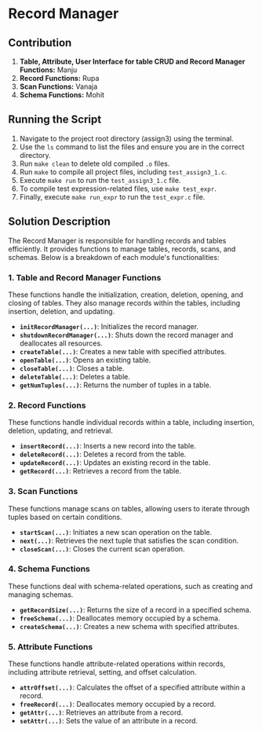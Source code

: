# Record Manager

## Contribution
1. **Table, Attribute, User Interface for table CRUD and Record Manager Functions:** Manju
2. **Record Functions:** Rupa
3. **Scan Functions:** Vanaja
4. **Schema Functions:** Mohit

## Running the Script

1. Navigate to the project root directory (assign3) using the terminal.
2. Use the `ls` command to list the files and ensure you are in the correct directory.
3. Run `make clean` to delete old compiled `.o` files.
4. Run `make` to compile all project files, including `test_assign3_1.c`.
5. Execute `make run` to run the `test_assign3_1.c` file.
6. To compile test expression-related files, use `make test_expr`.
7. Finally, execute `make run_expr` to run the `test_expr.c` file.

## Solution Description

The Record Manager is responsible for handling records and tables efficiently. It provides functions to manage tables, records, scans, and schemas. Below is a breakdown of each module's functionalities:

### 1. Table and Record Manager Functions

These functions handle the initialization, creation, deletion, opening, and closing of tables. They also manage records within the tables, including insertion, deletion, and updating.

- **`initRecordManager(...)`**: Initializes the record manager.
- **`shutdownRecordManager(...)`**: Shuts down the record manager and deallocates all resources.
- **`createTable(...)`**: Creates a new table with specified attributes.
- **`openTable(...)`**: Opens an existing table.
- **`closeTable(...)`**: Closes a table.
- **`deleteTable(...)`**: Deletes a table.
- **`getNumTuples(...)`**: Returns the number of tuples in a table.

### 2. Record Functions

These functions handle individual records within a table, including insertion, deletion, updating, and retrieval.

- **`insertRecord(...)`**: Inserts a new record into the table.
- **`deleteRecord(...)`**: Deletes a record from the table.
- **`updateRecord(...)`**: Updates an existing record in the table.
- **`getRecord(...)`**: Retrieves a record from the table.

### 3. Scan Functions

These functions manage scans on tables, allowing users to iterate through tuples based on certain conditions.

- **`startScan(...)`**: Initiates a new scan operation on the table.
- **`next(...)`**: Retrieves the next tuple that satisfies the scan condition.
- **`closeScan(...)`**: Closes the current scan operation.

### 4. Schema Functions

These functions deal with schema-related operations, such as creating and managing schemas.

- **`getRecordSize(...)`**: Returns the size of a record in a specified schema.
- **`freeSchema(...)`**: Deallocates memory occupied by a schema.
- **`createSchema(...)`**: Creates a new schema with specified attributes.

### 5. Attribute Functions

These functions handle attribute-related operations within records, including attribute retrieval, setting, and offset calculation.

- **`attrOffset(...)`**: Calculates the offset of a specified attribute within a record.
- **`freeRecord(...)`**: Deallocates memory occupied by a record.
- **`getAttr(...)`**: Retrieves an attribute from a record.
- **`setAttr(...)`**: Sets the value of an attribute in a record.
